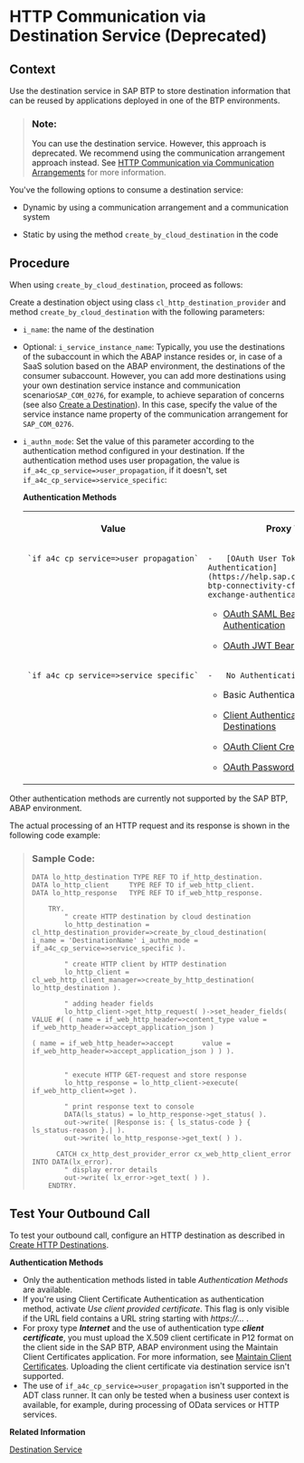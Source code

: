 <!-- loio43a5ebed034547ad8aa85250f85098a2 -->

# HTTP Communication via Destination Service \(Deprecated\)



<a name="loio43a5ebed034547ad8aa85250f85098a2__section_nl2_2zx_qsb"/>

## Context

Use the destination service in SAP BTP to store destination information that can be reused by applications deployed in one of the BTP environments.

> ### Note:  
> You can use the destination service. However, this approach is deprecated. We recommend using the communication arrangement approach instead. See [HTTP Communication via Communication Arrangements](http-communication-via-communication-arrangements-3047582.md) for more information.

You've the following options to consume a destination service:

-   Dynamic by using a communication arrangement and a communication system

-   Static by using the method `create_by_cloud_destination` in the code



<a name="loio43a5ebed034547ad8aa85250f85098a2__section_uy2_nzx_qsb"/>

## Procedure

When using `create_by_cloud_destination`, proceed as follows:

Create a destination object using class `cl_http_destination_provider` and method `create_by_cloud_destination` with the following parameters:

-   `i_name`: the name of the destination

-   Optional: `i_service_instance_name`: Typically, you use the destinations of the subaccount in which the ABAP instance resides or, in case of a SaaS solution based on the ABAP environment, the destinations of the consumer subaccount. However, you can add more destinations using your own destination service instance and communication scenario`SAP_COM_0276`, for example, to achieve separation of concerns \(see also [Create a Destination](create-a-destination-3fa7934.md)\). In this case, specify the value of the service instance name property of the communication arrangement for `SAP_COM_0276`.
-   `i_authn_mode`: Set the value of this parameter according to the authentication method configured in your destination. If the authentication method uses user propagation, the value is `if_a4c_cp_service=>user_propagation`, if it doesn't, set `if_a4c_cp_service=>service_specific`:

    **Authentication Methods**


    <table>
    <tr>
    <th valign="top">

    Value


    
    </th>
    <th valign="top">

    Proxy Type *Internet*


    
    </th>
    <th valign="top">

    Proxy Type *OnPremise*


    
    </th>
    </tr>
    <tr>
    <td valign="top">
    
        `if_a4c_cp_service=>user_propagation`


    
    </td>
    <td valign="top">
    
        -   [OAuth User Token Exchange Authentication](https://help.sap.com/docs/connectivity/sap-btp-connectivity-cf/oauth-user-token-exchange-authentication?version=Cloud)

    -   [OAuth SAML Bearer Assertion Authentication](https://help.sap.com/docs/connectivity/sap-btp-connectivity-cf/oauth-saml-bearer-assertion-authentication?version=Cloud)

    -   [OAuth JWT Bearer Authentication](https://help.sap.com/docs/connectivity/sap-btp-connectivity-cf/oauth-jwt-bearer-authentication?version=Cloud)



    
    </td>
    <td valign="top">
    
        [Principal Propagation SSO Authentication for HTTP](https://help.sap.com/docs/connectivity/sap-btp-connectivity-cf/principal-propagation-sso-authentication-for-http?version=Cloud)


    
    </td>
    </tr>
    <tr>
    <td valign="top">
    
        `if_a4c_cp_service=>service_specific`


    
    </td>
    <td valign="top">
    
        -   No Authentication

    -   Basic Authentication

    -   [Client Authentication Types for HTTP Destinations](https://help.sap.com/docs/connectivity/sap-btp-connectivity-cf/client-authentication-types-for-http-destinations?version=Cloud)

    -   [OAuth Client Credentials Authentication](https://help.sap.com/docs/connectivity/sap-btp-connectivity-cf/oauth-client-credentials-authentication?version=Cloud)

    -   [OAuth Password Authentication](https://help.sap.com/docs/connectivity/sap-btp-connectivity-cf/oauth-password-authentication?version=Cloud)



    
    </td>
    <td valign="top">
    
        -   No Authentication

    -   Basic Authentication



    
    </td>
    </tr>
    </table>
    

Other authentication methods are currently not supported by the SAP BTP, ABAP environment.



The actual processing of an HTTP request and its response is shown in the following code example:

> ### Sample Code:  
> ```abap
> DATA lo_http_destination TYPE REF TO if_http_destination.
> DATA lo_http_client     TYPE REF TO if_web_http_client.
> DATA lo_http_response   TYPE REF TO if_web_http_response.
>  
>     TRY.
>         " create HTTP destination by cloud destination
>         lo_http_destination = cl_http_destination_provider=>create_by_cloud_destination( i_name = 'DestinationName' i_authn_mode = if_a4c_cp_service=>service_specific ).
>  
>         " create HTTP client by HTTP destination
>         lo_http_client = cl_web_http_client_manager=>create_by_http_destination( lo_http_destination ).
>  
>         " adding header fields
>         lo_http_client->get_http_request( )->set_header_fields( VALUE #( ( name = if_web_http_header=>content_type value = if_web_http_header=>accept_application_json )
>                                                                          ( name = if_web_http_header=>accept       value = if_web_http_header=>accept_application_json ) ) ).
>                                                                           
>  
>         " execute HTTP GET-request and store response
>         lo_http_response = lo_http_client->execute( if_web_http_client=>get ).
>  
>         " print response text to console
>         DATA(ls_status) = lo_http_response->get_status( ).
>         out->write( |Response is: { ls_status-code } { ls_status-reason }.| ).
>         out->write( lo_http_response->get_text( ) ).
>  
>       CATCH cx_http_dest_provider_error cx_web_http_client_error INTO DATA(lx_error).
>         " display error details
>         out->write( lx_error->get_text( ) ).
>     ENDTRY.
> ```



<a name="loio43a5ebed034547ad8aa85250f85098a2__section_lwx_ycy_qsb"/>

## Test Your Outbound Call

To test your outbound call, configure an HTTP destination as described in [Create HTTP Destinations](https://help.sap.com/docs/connectivity/sap-btp-connectivity-cf/create-http-destinations?version=Cloud).

**Authentication Methods**

-   Only the authentication methods listed in table *Authentication Methods* are available.
-   If you're using Client Certificate Authentication as authentication method, activate *Use client provided certificate*. This flag is only visible if the URL field contains a URL string starting with *https://...* .
-   For proxy type ***Internet*** and the use of authentication type ***client certificate***, you must upload the X.509 client certificate in P12 format on the client side in the SAP BTP, ABAP environment using the Maintain Client Certificates application. For more information, see [Maintain Client Certificates](../50-administration-and-ops/maintain-client-certificates-7f6a8fb.md). Uploading the client certificate via destination service isn't supported.
-   The use of `if_a4c_cp_service=>user_propagation` isn't supported in the ADT class runner. It can only be tested when a business user context is available, for example, during processing of OData services or HTTP services.

**Related Information**  


[Destination Service](communication-management-5b8ff39.md#loioeeb0ec2318fb4dda87830a09ac7a02fa "Using the SAP destination service, you can retrieve and store technical information about the target resource (destination) that you want to connect with your application to a remote service or a system.")


